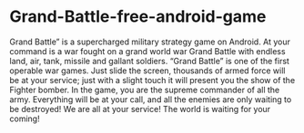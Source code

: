 Grand-Battle-free-android-game
==============================

Grand Battle” is a supercharged military strategy game on Android. At your command is a war fought on a grand world war Grand Battle with endless land, air, tank, missile and gallant soldiers. “Grand Battle” is one of the first operable war games. Just slide the screen, thousands of armed force will be at your service; just with a slight touch it will present you the show of the Fighter bomber. In the game, you are the supreme commander of all the army. Everything will be at your call, and all the enemies are only waiting to be destroyed! We are all at your service! The world is waiting for your coming!
